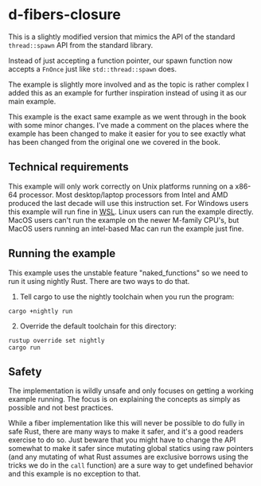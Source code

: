 # d-fibers-closure

This is a slightly modified version that mimics the API of the standard `thread::spawn` API from the standard library.

Instead of just accepting a function pointer, our spawn function now accepts
a `FnOnce` just like `std::thread::spawn` does.

The example is slightly more involved and as the topic is rather complex I added this as an example for further inspiration instead of using it as our main example.

This example is the exact same example as we went through in the book with some minor changes. I've made a comment on the places where the example has been changed to make it easier for you to see exactly what has been changed from
the original one we covered in the book.

## Technical requirements

This example will only work correctly on Unix platforms running on
a x86-64 processor. Most desktop/laptop processors from Intel and AMD produced
the last decade will use this instruction set.
For Windows users this example will run fine in [WSL](https://learn.microsoft.com/en-us/windows/wsl/install).
Linux users can run the example directly. MacOS users can't run the example on
the newer M-family CPU's, but MacOS users running an intel-based Mac can
run the example just fine.

## Running the example

This example uses the unstable feature "naked_functions" so we need to run it
using nightly Rust. There are two ways to do that.

1. Tell cargo to use the nightly toolchain when you run the program:

```
cargo +nightly run
```

2. Override the default toolchain for this directory:

```
rustup override set nightly
cargo run
```

## Safety

The implementation is wildly unsafe and only focuses on getting a working example running.
The focus is on explaining the concepts as simply as possible and not best practices.

While a fiber implementation like this will never be possible to do fully in safe Rust, there are many ways to make it safer, and it's a good readers exercise to do so. Just beware that you might have to change the API somewhat to make it safer since mutating global statics using raw pointers (and any mutating of what Rust assumes are exclusive borrows using the tricks we do in the `call` function) are a sure way to get undefined behavior and this example is no exception to that.

